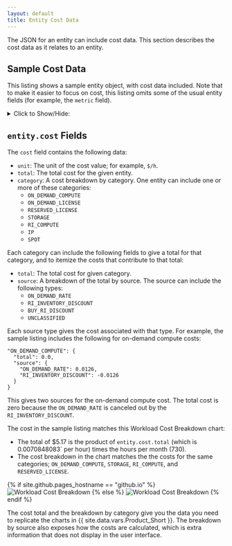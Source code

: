```yaml
---
layout: default
title: Entity Cost Data
---
```


The JSON for an entity can include cost data. This section describes the cost data as it relates to an entity.

## Sample Cost Data
This listing shows a sample entity object, with cost data included. Note that to 
make it easier to focus on cost, this listing 
omits some of the usual entity fields (for example, the `metric` field). 

<details>
<summary>Click to Show/Hide:</summary>
<pre>{
  "timestamp" : "2021-05-21T19:59:33",
  "entity": {
    "oid": 73978235908269,
    "name": "jjbosvm4-aws",
    "state": "POWERED_ON",
    "environment": "CLOUD",
    "type": "VIRTUAL_MACHINE",
    "cost": {
      "unit": "$/h",
      "total": 0.0070848083,
      "category": {
        "ON_DEMAND_COMPUTE": {
          "total": 0.0,
          "source": {
            "ON_DEMAND_RATE": 0.0126,
            "RI_INVENTORY_DISCOUNT": -0.0126
          }
        },
        "RESERVED_LICENSE": {
          "total": 0.0,
          "source": {
            "RI_INVENTORY_DISCOUNT": 0.0
          }
        },
        "STORAGE": {
          "total": 0.00078480854,
          "source": {
            "ON_DEMAND_RATE": 0.00078480854
          }
        },
        "RI_COMPUTE": {
          "total": 0.0063,
          "source": {
            "UNCLASSIFIED": 0.0063
          }
        }
      }
    },
    "metric": {
      ...
    },
    "related": {
      ...
    },
    "attrs": {
      ...
    }
  }
}
</pre>
</details>

## `entity.cost` Fields

The `cost` field contains the following data:

* `unit`: The unit of the cost value; for example, `$/h`.
* `total`: The total cost for the given entity.
* `category`: A cost breakdown by category. One entity can include one or more of these categories:
  * `ON_DEMAND_COMPUTE`
  * `ON_DEMAND_LICENSE`
  * `RESERVED_LICENSE`
  * `STORAGE`
  * `RI_COMPUTE`
  * `IP`
  * `SPOT`

Each category can include the following fields to give a total for that category, and to itemize the 
costs that contribute to that total:
* `total`: The total cost for given category.
* `source`: A breakdown of the total by source. The source can include the following types:
  * `ON_DEMAND_RATE`
  * `RI_INVENTORY_DISCOUNT`
  * `BUY_RI_DISCOUNT`
  * `UNCLASSIFIED`  

Each source type gives the cost associated with that type. For example, the sample listing includes 
the following for on-demand compute costs:

```
"ON_DEMAND_COMPUTE": {
  "total": 0.0,
  "source": {
    "ON_DEMAND_RATE": 0.0126,
    "RI_INVENTORY_DISCOUNT": -0.0126
  }
}
```

This gives two sources for the on-demand compute cost. The total cost is zero because the 
`ON_DEMAND_RATE` is canceled out by the `RI_INVENTORY_DISCOUNT`.

The cost in the sample listing matches this Workload Cost Breakdown chart:

* The total of $5.17 is the product of `entity.cost.total` (which is 0.0070848083` per hour) times 
  the hours per month (730).
* The cost breakdown in the chart matches the the costs for the same categories; `ON_DEMAND_COMPUTE`, 
  `STORAGE`, `RI_COMPUTE`, and `RESERVED_LICENSE`.

{% if site.github.pages_hostname == "github.io" %}
<img src="{{ site.github.baseurl }}{{ '/assets/WorkloadCostBreakdownChart.png' | relative_url }}" alt="Workload Cost Breakdown">
{% else %}
<img src="{{ '/assets/WorkloadCostBreakdownChart.png' | relative_url }}" alt="Workload Cost Breakdown">
{% endif %}

The cost total and the breakdown by category give you the data you need to replicate the charts 
in {{ site.data.vars.Product_Short }}. The breakdown by source also exposes how the costs are calculated, 
which is extra information that does not display in the user interface.






